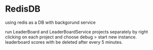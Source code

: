 # RedisDB
using redis as a DB with backgorund service

run LeaderBoard and LeaderBoardService projects separately by right clicking on each project and choose debug > start new instance.
leaderboard scores with be deleted after every 5 minutes.

